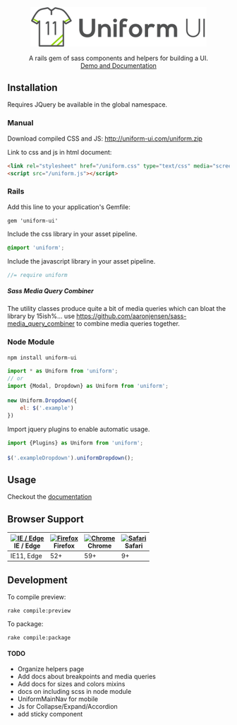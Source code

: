 <p align="center">
    <a href="http://uniform-ui.com/" style="display:block; max-width:400px;">
        <img src="https://raw.githubusercontent.com/bemky/uniform/master/docs-src/assets/images/logo.png" width="400" alt="Uniform UI">
    </a>
    <p align="center">
        A rails gem of sass components and helpers for building a UI.<br>
        <a href="http://uniform-ui.com/">
            Demo and Documentation
        </a>
    </p>
</p>



## Installation

Requires JQuery be available in the global namespace.

### Manual
Download compiled CSS and JS: http://uniform-ui.com/uniform.zip

Link to css and js in html document:

```html
<link rel="stylesheet" href="/uniform.css" type="text/css" media="screen" charset="utf-8">
<script src="/uniform.js"></script>
```

### Rails
Add this line to your application's Gemfile:

    gem 'uniform-ui'

Include the css library in your asset pipeline.

```scss
@import 'uniform';
```

Include the javascript library in your asset pipeline.
```javascript
//= require uniform
````

##### Sass Media Query Combiner
The utility classes produce quite a bit of media queries which can bloat the library by 15ish%... use https://github.com/aaronjensen/sass-media_query_combiner to combine media queries together.


### Node Module
    npm install uniform-ui

```javascript
import * as Uniform from 'uniform';
// or
import {Modal, Dropdown} as Uniform from 'uniform';

new Uniform.Dropdown({
    el: $('.example')
})
```

Import jquery plugins to enable automatic usage.

```javascript
import {Plugins} as Uniform from 'uniform';

$('.exampleDropdown').uniformDropdown();
```
 

## Usage

Checkout the [documentation](http://uniform-ui.com)

## Browser Support
| [<img src="https://raw.githubusercontent.com/godban/browsers-support-badges/master/src/images/edge.png" alt="IE / Edge" width="16px" height="16px" />](http://godban.github.io/browsers-support-badges/)</br>IE / Edge | [<img src="https://raw.githubusercontent.com/godban/browsers-support-badges/master/src/images/firefox.png" alt="Firefox" width="16px" height="16px" />](http://godban.github.io/browsers-support-badges/)</br>Firefox | [<img src="https://raw.githubusercontent.com/godban/browsers-support-badges/master/src/images/chrome.png" alt="Chrome" width="16px" height="16px" />](http://godban.github.io/browsers-support-badges/)</br>Chrome | [<img src="https://raw.githubusercontent.com/godban/browsers-support-badges/master/src/images/safari.png" alt="Safari" width="16px" height="16px" />](http://godban.github.io/browsers-support-badges/)</br>Safari|
| --------- | --------- | --------- | --------- |
| IE11, Edge| 52+| 59+| 9+|

## Development

To compile preview:

    rake compile:preview

To package:

    rake compile:package


#### TODO
- Organize helpers page
- Add docs about breakpoints and media queries
- Add docs for sizes and colors mixins
- docs on including scss in node module
- UniformMainNav for mobile
- Js for Collapse/Expand/Accordion
- add sticky component